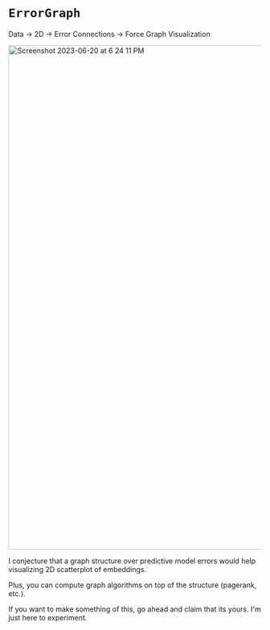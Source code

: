 # `ErrorGraph`

Data -> 2D -> Error Connections -> Force Graph Visualization

<img width="1004" alt="Screenshot 2023-06-20 at 6 24 11 PM" src="https://github.com/xnought/error-graph/assets/65095341/a39f4bee-558f-4fa5-9e62-b5aedc7ccab9">



I conjecture that a graph structure over predictive model errors would help visualizing 2D scatterplot of embeddings.

Plus, you can compute graph algorithms on top of the structure (pagerank, etc.).

If you want to make something of this, go ahead and claim that its yours. I'm just here to experiment.
